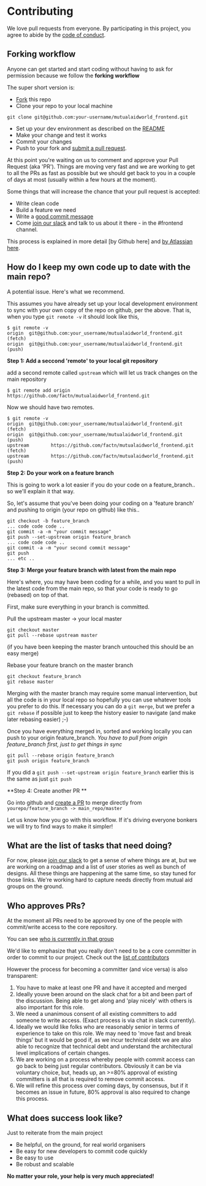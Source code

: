# Contributing

We love pull requests from everyone. By participating in this project, you
agree to abide by the [code of conduct].

[code of conduct]: /CODE_OF_CONDUCT.md

## Forking workflow 

Anyone can get started and start coding without having to ask for permission because we follow the **forking workflow** 

The super short version is:
- [Fork] this repo
- Clone your  repo to your local machine
```
git clone git@github.com:your-username/mutualaidworld_frontend.git
```
- Set up your dev environment as described on the [README](https://github.com/factn/mutualaidworld_frontend/blob/master/README.md)
- Make your change and test it works
- Commit your changes
- Push to your fork and [submit a pull request][pr].

At this point you're waiting on us to comment and approve your Pull Request (aka 'PR'). Things are moving very fast and we are working to get to all the PRs as fast as possible but we should get back to you in a couple of days at most (usually within a few hours at the moment).

Some things that will increase the chance that your pull request is accepted:

* Write clean code 
* Build a feature we need
* Write a [good commit message][commit]
* Come [join our slack] and talk to us about it there - in the #frontend channel.

This process is explained in more detail [by Github here] and [by Atlassian here].

[commit]: http://tbaggery.com/2008/04/19/a-note-about-git-commit-messages.html
[pr]: https://github.com/factn/mutualaidworld_frontend/compare
[by Atlassian here]: https://www.atlassian.com/git/tutorials/comparing-workflows/forking-workflow
[fork]: https://guides.github.com/activities/forking/
[readme]: https://github.com/factn/mutualaidworld_frontend/blob/master/README.md
[join our slack]: https://join.slack.com/t/coronadonor/shared_invite/zt-cwm4b79c-12NHPqGWbzZ1aR5geyME1g

## How do I keep my own code up to date with the main repo?

A potential issue. Here's what we recommend. 

This assumes you have already set up your local development environment to sync with your own copy of the repo on github, per the above. That is, when you type `git remote -v` it should look like this, 
``` 
$ git remote -v
origin  git@github.com:your_username/mutualaidworld_frontend.git (fetch)
origin  git@github.com:your_username/mutualaidworld_frontend.git (push)
```

**Step 1: Add a seccond 'remote' to your local git repository**

 add a second remote called `upstream` which will let us track changes on the main repository

```
$ git remote add origin  https://github.com/factn/mutualaidworld_frontend.git
```

Now we should have two remotes.
```
$ git remote -v
origin  git@github.com:your_username/mutualaidworld_frontend.git (fetch)
origin  git@github.com:your_username/mutualaidworld_frontend.git (push)
upstream        https://github.com/factn/mutualaidworld_frontend.git (fetch)
upstream        https://github.com/factn/mutualaidworld_frontend.git (push)
```

**Step 2: Do your work on a feature branch**

This is going to work a lot easier if you do your code on a feature_branch.. so we'll explain it that way. 

So, let's assume that you've been doing your coding on a 'feature branch' and pushing to origin (your repo on github) like this..
```
git checkout -b feature_branch
... code code code ..
git commit -a -m "your commit message"
git push --set-upstream origin feature_branch
... code code code ..
git commit -a -m "your second commit message"
git push 
... etc ..
```

**Step 3: Merge your feature branch with latest from the main repo**

Here's where, you may have been coding for a while, and you want to pull in the latest code from the main repo, so that your code is ready to go (rebased) on top of that. 

First, make sure everything in your branch is committed. 

Pull the upstream master -> your local master 
```
git checkout master
git pull --rebase upstream master
```
(if you have been keeping the master branch untouched this should be an easy merge)

Rebase your feature branch on the master branch 
```
git checkout feature_branch
git rebase master
```

Merging with the master branch may require some manual intervention, but all the code is in your local repo so hopefully you can use whatever tools you prefer to do this. If necessary you can do a `git merge`, but we prefer a `git rebase` if possible just to keep the history easier to navigate (and make later rebasing easier) ;-)

Once you have everything merged in, sorted and working locally you can push to your origin feature_branch. 
*You have to pull from origin feature_branch first, just to get things in sync*
```
git pull --rebase origin feature_branch
git push origin feature_branch
```
If you did a `git push --set-upstream origin feature_branch` earlier this is the same as just `git push`

**Step 4: Create another PR **

Go into github and [create a PR](https://github.com/factn/mutualaidworld_frontend/compare) to merge directly from `yourepo/feature_branch -> main_repo/master`

Let us know how you go with this workflow. If it's driving everyone bonkers we will try to find ways to make it simpler!

## What are the list of tasks that need doing?

For now, please [join our slack] to get a sense of where things are at, but we are working on a roadmap and a list of user stories as well as bunch of designs. All these things are happening at the same time, so stay tuned for those links. We're working hard to capture needs directly from mutual aid groups on the ground. 

## Who approves PRs?

At the moment all PRs need to be approved by one of the people with commit/write access to the core repository.

You can see [who is currently in that group](https://github.com/orgs/factn/teams/mutualaid_frontend_committers)

We'd like to emphasize that you really don't need to be a core committer in order to commit to our project. Check out the [list of contributors](https://github.com/factn/mutualaidworld_frontend/graphs/contributors)

However the process for becoming a committer (and vice versa) is also transparent:

1. You have to make at least one PR and have it accepted and merged 
2. Ideally youve been around on the slack chat for a bit and been part of the discussion. Being able to get along and 'play nicely' with others is also important for this role.
3. We need a unanimous consent of all existing committers to add someone to write access. (Exact process is via chat in slack currently).
4. Ideally we would like folks who are reasonably senior in terms of experience to take on this role. We may need to 'move fast and break things' but it would be good if, as we incur technical debt we are also able to recognize that technical debt and understand the architectural level implications of certain changes. 
5. We are working on a process whereby people with commit access can go back to being just regular contributors. Obviously it can be via voluntary choice, but, heads up, an >=80% approval of existing committers is all that is required to remove commit access.
6. We will refine this process over coming days, by consensus, but if it becomes an issue in future, 80% approval is also required to change this process.



## What does success look like?

Just to reiterate from the main project 

- Be helpful, on the ground, for real world organisers
- Be easy for new developers to commit code quickly
- Be easy to use
- Be robust and scalable

**No matter your role, your help is very much appreciated!**


